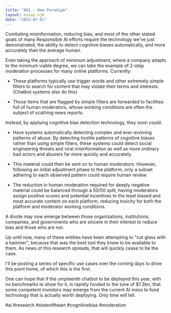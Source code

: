 ```yaml
---
title: "001 - New Paradigm"
layout: essay.njk
date: "2023-07-01"
---
```


Combating misinformation, reducing bias, and most of the other stated goals of many Responsible AI efforts require the technology we've just demonstrated, the ability to detect cognitive biases automatically, and more accurately than the average human.

Even taking the approach of minimum adjustment, where a company adapts to the minimum viable degree, we can take the example of 2-step moderation processes for many online platforms. Currently:

- These platforms typically use trigger words and other extremely simple filters to search for content that may violate their terms and interests. (Chatbot systems also do this)

- Those items that are flagged by simple filters are forwarded to facilities full of human moderators, whose working conditions are often the subject of scathing news reports.

Instead, by applying cognitive bias detection technology, they soon could:

- Have systems automatically detecting complex and ever-evolving patterns of abuse. By detecting hostile patterns of cognitive biases rather than using simple filters, these systems could detect social engineering threats and viral misinformation as well as more ordinary bad actors and abusers far more quickly and accurately.

- This material could then be sent on to human moderators. However, following an initial adjustment phase to the platform, only a subset adhering to each observed pattern could require human review.

- The reduction in human moderation required for deeply negative material could be balanced through a 50/50 split, having moderators assign positive scores and potential incentives to the least biased and most accurate content on each platform, reducing toxicity for both the platform and moderator working conditions.

A divide may now emerge between those organizations, institutions, companies, and governments who are sincere in their interest to reduce bias and those who are not.

Up until now, many of these entities have been attempting to "cut glass with a hammer", because that was the best tool they knew to be available to them. As news of this research spreads, that will quickly cease to be the case.

I'll be posting a series of specific use cases over the coming days to drive this point home, of which this is the first.

One can hope that if the umpteenth chatbot to be deployed this year, with no benchmarks to show for it, is rapidly funded to the tune of $1.3bn, that some competent investors may emerge from the current AI mess to fund technology that is actually worth deploying. Only time will tell.

#ai #research #stateoftheart #cognitivebias #moderation